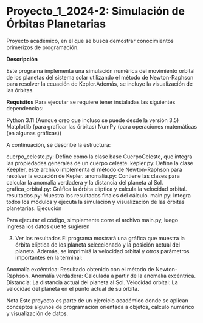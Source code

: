 # Proyecto_1_2024-2: **Simulación de Órbitas Planetarias**
Proyecto académico, en el que se busca demostrar conocimientos primerizos de programación.

**Descripción**

Este programa implementa una simulación numérica del movimiento orbital de los planetas del sistema solar utilizando el método de Newton-Raphson para resolver la ecuación de Kepler.Además, se incluye la visualización de las órbitas.

**Requisitos**
Para ejecutar se requiere tener instaladas las siguientes dependencias:

Python 3.11 (Aunque creo que incluso se puede desde la versión 3.5)
Matplotlib (para graficar las órbitas)
NumPy (para operaciones matemáticas (en algunas gráficas))

A continuación, se describe la estructura:

cuerpo_celeste.py: Define como la clase base CuerpoCeleste, que integra las propiedades generales de un cuerpo celeste.
kepler.py: Define la clase Keepler, este archivo implementa el método de Newton-Raphson para resolver la ecuación de Kepler.
anomalia.py: Contiene las clases para calcular la anomalía verdadera y la distancia del planeta al Sol.
grafica_orbital.py: Gráfica la órbita elíptica y calcula la velocidad orbital.
resultados.py: Muestra los resultados finales del cálculo.
main.py: Integra todos los módulos y ejecuta la simulación y visualización de las órbitas planetarias.
Ejecución

Para ejecutar el código, simplemente corre el archivo main.py, luego ingresa los datos que te sugieren


3. Ver los resultados
El programa mostrará una gráfica que muestra la órbita elíptica de los planeta seleccionado y la posición actual del planeta. Además, se imprimirá la velocidad orbital y otros parámetros importantes en la terminal:

Anomalía excéntrica: Resultado obtenido con el método de Newton-Raphson.
Anomalía verdadera: Calculada a partir de la anomalía excéntrica.
Distancia: La distancia actual del planeta al Sol.
Velocidad orbital: La velocidad del planeta en el punto actual de su órbita.

Nota
Este proyecto es parte de un ejercicio académico donde se aplican conceptos algunos de programación orientada a objetos, cálculo numérico y visualización de datos.
